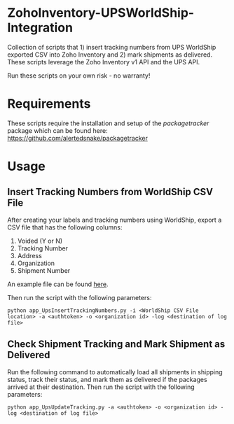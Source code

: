 # ZohoInventory-UPSWorldShip-Integration
Collection of scripts that 1) insert tracking numbers from UPS WorldShip exported CSV into Zoho Inventory and 2) mark shipments as delivered. These scripts leverage the Zoho Inventory v1 API and the UPS API.

Run these scripts on your own risk - no warranty!

# Requirements
These scripts require the installation and setup of the *packagetracker* package which can be found here: https://github.com/alertedsnake/packagetracker

# Usage
## Insert Tracking Numbers from WorldShip CSV File
After creating your labels and tracking numbers using WorldShip, export a CSV file that has the following columns:
1. Voided (Y or N)
2. Tracking Number
3. Address
4. Organization
5. Shipment Number

An example file can be found [here](https://github.com/Julian-Theis/ZohoInventory-UPSWorldShip-Integration/blob/master/files/UPS_WorldShip_Export.csv).

Then run the script with the following parameters:
```
python app_UpsInsertTrackingNumbers.py -i <WorldShip CSV File location> -a <authtoken> -o <organization id> -log <destination of log file>
```

## Check Shipment Tracking and Mark Shipment as Delivered
Run the following command to automatically load all shipments in shipping status, track their status, and mark them as delivered if the packages arrived at their destination.
Then run the script with the following parameters:
```
python app_UpsUpdateTracking.py -a <authtoken> -o <organization id> -log <destination of log file>
```
